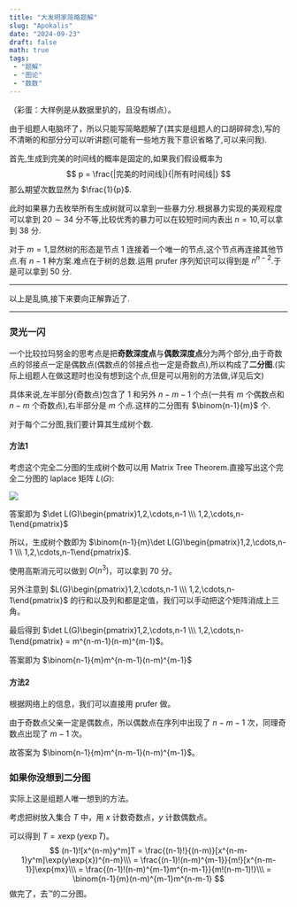 ```yaml
---
title: "大发明家简略题解"
slug: "Apokalis"
date: "2024-09-23"
draft: false
math: true
tags:
 - "题解"
 - "图论"
 - "数数"
---
```


（彩蛋：大样例是从数据里扒的，且没有绑点）。

由于组题人电脑坏了，所以只能写简略题解了(其实是组题人的口胡碎碎念),写的不清晰的和部分分可以听讲题(可能有一些地方我下意识省略了,可以来问我).

首先,生成到完美的时间线的概率是固定的,如果我们假设概率为
$$
p = \frac{|完美的时间线|}{|所有时间线|}
$$
那么期望次数显然为 $\frac{1}{p}$.

此时如果暴力去枚举所有生成树就可以拿到一些暴力分.根据暴力实现的美观程度可以拿到 $20 \sim 34$ 分不等,比较优秀的暴力可以在较短时间内表出 $n=10$,可以拿到 $38$ 分.

对于 $m=1$,显然树的形态是节点 $1$ 连接着一个唯一的节点,这个节点再连接其他节点.有 $n-1$ 种方案.难点在于树的总数.运用 prufer 序列知识可以得到是 $n^{n-2}$.于是可以拿到 $50$ 分.

---

以上是乱搞,接下来要向正解靠近了.

---

### 灵光一闪

一个比较拉玛努金的思考点是把**奇数深度点**与**偶数深度点**分为两个部分,由于奇数点的邻接点一定是偶数点(偶数点的邻接点也一定是奇数点),所以构成了**二分图**.(实际上组题人在做这题时也没有想到这个点,但是可以用别的方法做,详见后文)

具体来说,左半部分(奇数点)包含了 $1$ 和另外 $n-m-1$ 个点(一共有 $m$ 个偶数点和 $n-m$ 个奇数点),右半部分是 $m$ 个点.这样的二分图有 $\binom{n-1}{m}$ 个.

对于每个二分图,我们要计算其生成树个数.

#### 方法1

考虑这个完全二分图的生成树个数可以用 Matrix Tree Theorem.直接写出这个完全二分图的 laplace 矩阵 $L(G)$:

![](https://images.cnblogs.com/cnblogs_com/blogs/816446/galleries/2422552/o_240923012018_cdq.png)

答案即为 $\det L(G)\begin{pmatrix}1,2,\cdots,n-1 \\\ 1,2,\cdots,n-1\end{pmatrix}$

所以，生成树个数即为 $\binom{n-1}{m}\det L(G)\begin{pmatrix}1,2,\cdots,n-1 \\\ 1,2,\cdots,n-1\end{pmatrix}$.

使用高斯消元可以做到 $O(n^3)$，可以拿到 $70$ 分。

另外注意到 $L(G)\begin{pmatrix}1,2,\cdots,n-1 \\\ 1,2,\cdots,n-1\end{pmatrix}$ 的行和以及列和都是定值，我们可以手动把这个矩阵消成上三角。

最后得到 $\det L(G)\begin{pmatrix}1,2,\cdots,n-1 \\\ 1,2,\cdots,n-1\end{pmatrix} = m^{n-m-1}(n-m)^{m-1}$。

答案即为 $\binom{n-1}{m}m^{n-m-1}(n-m)^{m-1}$

#### 方法2

根据网络上的信息，我们可以直接用 prufer 做。

由于奇数点父亲一定是偶数点，所以偶数点在序列中出现了 $n-m-1$ 次，同理奇数点出现了 $m-1$ 次。

故答案为 $\binom{n-1}{m}m^{n-m-1}(n-m)^{m-1}$。

### 如果你没想到二分图

实际上这是组题人唯一想到的方法。

考虑把树放入集合 $T$ 中，用 $x$ 计数奇数点，$y$ 计数偶数点。

可以得到 $T=x\exp(y\exp{T})$。
$$
(n-1)![x^{n-m}y^m]T = \frac{(n-1)!}{(n-m)}[x^{n-m-1}y^m]\exp(y\exp{x})^{n-m}\\\ 
= \frac{(n-1)!(n-m)^{m-1}}{m!}[x^{n-m-1}]\exp{mx}\\\ 
= \frac{(n-1)!(n-m)^{m-1}m^{n-m-1}}{m!(n-m-1)!}\\\ 
= \binom{n-1}{m}(n-m)^{m-1}m^{n-m-1}
$$
做完了，去™的二分图。
